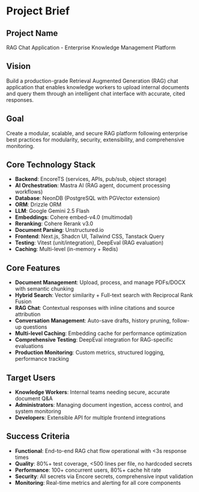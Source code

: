 # Project Brief

## Project Name
RAG Chat Application - Enterprise Knowledge Management Platform

## Vision
Build a production-grade Retrieval Augmented Generation (RAG) chat application that enables knowledge workers to upload internal documents and query them through an intelligent chat interface with accurate, cited responses.

## Goal
Create a modular, scalable, and secure RAG platform following enterprise best practices for modularity, security, extensibility, and comprehensive monitoring.

## Core Technology Stack
- **Backend**: EncoreTS (services, APIs, pub/sub, object storage)
- **AI Orchestration**: Mastra AI (RAG agent, document processing workflows)
- **Database**: NeonDB (PostgreSQL with PGVector extension)
- **ORM**: Drizzle ORM
- **LLM**: Google Gemini 2.5 Flash
- **Embeddings**: Cohere embed-v4.0 (multimodal)
- **Reranking**: Cohere Rerank v3.0
- **Document Parsing**: Unstructured.io
- **Frontend**: Next.js, Shadcn UI, Tailwind CSS, Tanstack Query
- **Testing**: Vitest (unit/integration), DeepEval (RAG evaluation)
- **Caching**: Multi-level (in-memory + Redis)

## Core Features
- **Document Management**: Upload, process, and manage PDFs/DOCX with semantic chunking
- **Hybrid Search**: Vector similarity + Full-text search with Reciprocal Rank Fusion
- **RAG Chat**: Contextual responses with inline citations and source attribution
- **Conversation Management**: Auto-save drafts, history pruning, follow-up questions
- **Multi-level Caching**: Embedding cache for performance optimization
- **Comprehensive Testing**: DeepEval integration for RAG-specific evaluations
- **Production Monitoring**: Custom metrics, structured logging, performance tracking

## Target Users
- **Knowledge Workers**: Internal teams needing secure, accurate document Q&A
- **Administrators**: Managing document ingestion, access control, and system monitoring
- **Developers**: Extensible API for multiple frontend integrations

## Success Criteria
- **Functional**: End-to-end RAG chat flow operational with <3s response times
- **Quality**: 80%+ test coverage, <500 lines per file, no hardcoded secrets
- **Performance**: 100+ concurrent users, 80%+ cache hit rate
- **Security**: All secrets via Encore secrets, comprehensive input validation
- **Monitoring**: Real-time metrics and alerting for all core components
